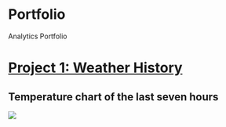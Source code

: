 # Portfolio
Analytics Portfolio
# [Project 1: Weather History](https://github.com/User-Ehmedov-Ferid/Portfolio/blob/main/project1.ipynb)
## Temperature chart of the last seven hours
![](https://github.com/User-Ehmedov-Ferid/Portfolio/blob/main/output1.png)
